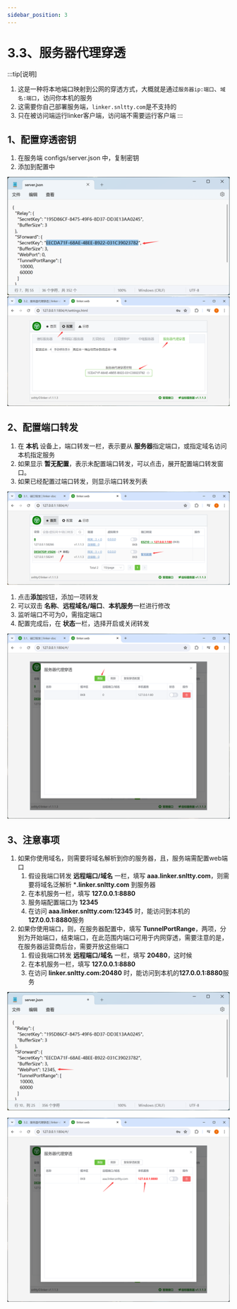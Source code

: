 ```yaml
---
sidebar_position: 3
---
```


# 3.3、服务器代理穿透

:::tip[说明]

1. 这是一种将本地端口映射到公网的穿透方式，大概就是通过`服务器ip:端口`、`域名:端口`，访问你本机的服务
2. 这需要你自己部署服务端，`linker.snltty.com`是不支持的
3. 只在被访问端运行linker客户端，访问端不需要运行客户端
:::


## 1、配置穿透密钥

1. 在服务端 configs/server.json 中，复制密钥
2. 添加到配置中

![Docusaurus Plushie](./img/sforward-key.png)
![Docusaurus Plushie](./img/sforward-key1.png)


## 2、配置端口转发

1. 在 **本机** 设备上，端口转发一栏，表示要从 **服务器**指定端口，或指定域名访问本机指定服务
2. 如果显示 **暂无配置**，表示未配置端口转发，可以点击，展开配置端口转发窗口。
3. 如果已经配置过端口转发，则显示端口转发列表

![Docusaurus Plushie](./img/sforward1.png)

1. 点击**添加**按钮，添加一项转发
2. 可以双击 **名称**、**远程域名/端口**、**本机服务**一栏进行修改
3. 监听端口不可为0，需指定端口
4. 配置完成后，在 **状态**一栏，选择开启或关闭转发

![Docusaurus Plushie](./img/sforward2.png)


## 3、注意事项

1. 如果你使用域名，则需要将域名解析到你的服务器，且，服务端需配置web端口
    1. 假设我端口转发 **远程端口/域名** 一栏，填写 **aaa.linker.snltty.com**，则需要将域名泛解析 ***.linker.snltty.com** 到服务器 
    2. 在本机服务一栏，填写 **127.0.0.1:8880**
    3. 服务端配置端口为 **12345**
    4. 在访问 **aaa.linker.snltty.com:12345** 时，能访问到本机的**127.0.0.1:8880**服务
2. 如果你使用端口，则，在服务器配置中，填写 **TunnelPortRange**，两项，分别为开始端口，结束端口，在此范围内端口可用于内网穿透，需要注意的是，在服务器运营商后台，需要开放这些端口
    1. 假设我端口转发 **远程端口/域名** 一栏，填写 **20480**，这时候
    2. 在本机服务一栏，填写 **127.0.0.1:8880**
    3. 在访问 **linker.snltty.com:20480** 时，能访问到本机的**127.0.0.1:8880**服务

![Docusaurus Plushie](./img/sforward-port.png)



![Docusaurus Plushie](./img/sforward3.png)
